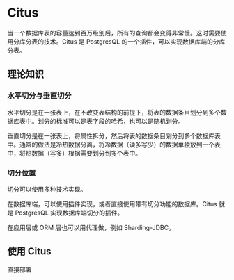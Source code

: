 # Citus

当一个数据库表的容量达到百万级别后，所有的查询都会变得非常慢。这时需要使用分库分表的技术。Citus 是 PostgresQL 的一个插件，可以实现数据库端的分库分表。

## 理论知识

### 水平切分与垂直切分

水平切分是在一张表上，在不改变表结构的前提下，将表的数据条目划分到多个数据库表中。划分的标准可以是表字段的哈希，也可以是随机划分。

垂直切分是在一张表上，将属性拆分，然后将表的数据条目划分到多个数据库表中。通常的做法是冷热数据分离，将冷数据（读多写少）的数据单独放到一个表中，将热数据（写多）根据需要划分到多个表中。

### 切分位置

切分可以使用多种技术实现。

在数据库端，可以使用插件实现，或者直接使用带有切分功能的数据库。Citus 就是 PostgresQL 实现数据库端切分的插件。

在应用层或 ORM 层也可以用代理做，例如 Sharding-JDBC。

## 使用 Citus

直接部署